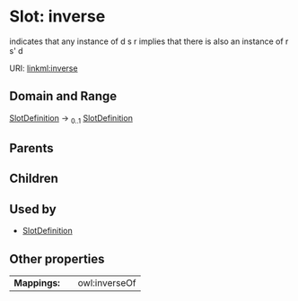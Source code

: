 
# Slot: inverse


indicates that any instance of d s r implies that there is also an instance of r s' d

URI: [linkml:inverse](https://w3id.org/linkml/inverse)


## Domain and Range

[SlotDefinition](SlotDefinition.md) &#8594;  <sub>0..1</sub> [SlotDefinition](SlotDefinition.md)

## Parents


## Children


## Used by

 * [SlotDefinition](SlotDefinition.md)

## Other properties

|  |  |  |
| --- | --- | --- |
| **Mappings:** | | owl:inverseOf |

